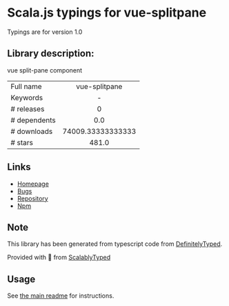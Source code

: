 
# Scala.js typings for vue-splitpane

Typings are for version 1.0

## Library description:
vue split-pane component

|                    |                 |
| ------------------ | :-------------: |
| Full name          | vue-splitpane |
| Keywords           | - |
| # releases         | 0 |
| # dependents       | 0.0 |
| # downloads        | 74009.33333333333 |
| # stars            | 481.0 |

## Links
- [Homepage](https://github.com/PanJiaChen/vue-split-pane#readme)
- [Bugs](https://github.com/PanJiaChen/vue-split-pane/issues)
- [Repository](https://github.com/PanJiaChen/vue-split-pane)
- [Npm](https://www.npmjs.com/package/vue-splitpane)
    


## Note
This library has been generated from typescript code from [DefinitelyTyped](https://definitelytyped.org).

Provided with :purple_heart: from [ScalablyTyped](https://github.com/oyvindberg/ScalablyTyped)

## Usage
See [the main readme](../../readme.md) for instructions.


